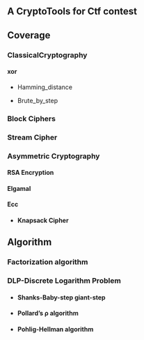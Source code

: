 ## A CryptoTools for  Ctf  contest

## Coverage

### ClassicalCryptography

#### xor

- Hamming_distance

- Brute_by_step


### Block Ciphers

### Stream Cipher

### Asymmetric Cryptography

#### RSA Encryption

#### Elgamal

#### Ecc


- #### Knapsack Cipher


## Algorithm

### Factorization algorithm

### DLP-Discrete Logarithm Problem

- #### Shanks-Baby-step giant-step

- #### Pollard’s ρ algorithm

- #### Pohlig-Hellman algorithm



